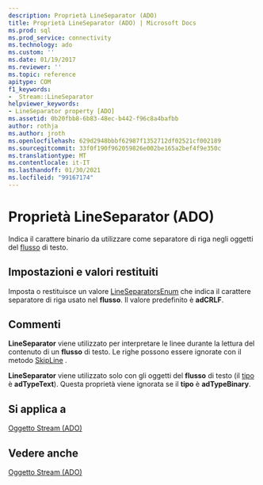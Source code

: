 ```yaml
---
description: Proprietà LineSeparator (ADO)
title: Proprietà LineSeparator (ADO) | Microsoft Docs
ms.prod: sql
ms.prod_service: connectivity
ms.technology: ado
ms.custom: ''
ms.date: 01/19/2017
ms.reviewer: ''
ms.topic: reference
apitype: COM
f1_keywords:
- _Stream::LineSeparator
helpviewer_keywords:
- LineSeparator property [ADO]
ms.assetid: 0b20fbb8-6b83-48ec-b442-f96c8a4bafbb
author: rothja
ms.author: jroth
ms.openlocfilehash: 629d2948bbbf62987f1352712df02521cf002189
ms.sourcegitcommit: 33f0f190f962059826e002be165a2bef4f9e350c
ms.translationtype: MT
ms.contentlocale: it-IT
ms.lasthandoff: 01/30/2021
ms.locfileid: "99167174"
---
```

# <a name="lineseparator-property-ado"></a>Proprietà LineSeparator (ADO)
Indica il carattere binario da utilizzare come separatore di riga negli oggetti del [flusso](./stream-object-ado.md) di testo.  
  
## <a name="settings-and-return-values"></a>Impostazioni e valori restituiti  
 Imposta o restituisce un valore [LineSeparatorsEnum](./lineseparatorsenum.md) che indica il carattere separatore di riga usato nel **flusso**. Il valore predefinito è **adCRLF**.  
  
## <a name="remarks"></a>Commenti  
 **LineSeparator** viene utilizzato per interpretare le linee durante la lettura del contenuto di un **flusso** di testo. Le righe possono essere ignorate con il metodo [SkipLine](./skipline-method.md) .  
  
 **LineSeparator** viene utilizzato solo con gli oggetti del **flusso** di testo (il [tipo](./type-property-ado-stream.md) è **adTypeText**). Questa proprietà viene ignorata se il **tipo** è **adTypeBinary**.  
  
## <a name="applies-to"></a>Si applica a  
 [Oggetto Stream (ADO)](./stream-object-ado.md)  
  
## <a name="see-also"></a>Vedere anche  
 [Oggetto Stream (ADO)](./stream-object-ado.md)